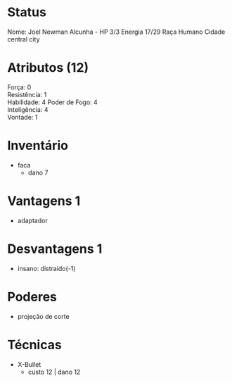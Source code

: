 # Status
Nome: Joel Newman
Alcunha - 
HP 3/3 
Energia 17/29
Raça Humano 
Cidade central city

# Atributos (12)
Força: 0  
Resistência: 1   
Habilidade: 4
Poder de Fogo: 4   
Inteligência: 4  
Vontade: 1  

# Inventário  
- faca 
	- dano 7

# Vantagens 1
- adaptador

# Desvantagens 1
- insano: distraído(-1)

# Poderes
- projeção de corte

# Técnicas
- X-Bullet
	- custo 12 | dano 12